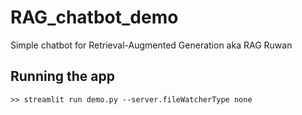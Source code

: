 # RAG_chatbot_demo
Simple chatbot for Retrieval-Augmented Generation aka RAG
Ruwan

## Running the app
```
>> streamlit run demo.py --server.fileWatcherType none
```


